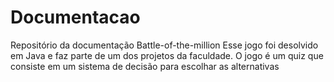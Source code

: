 # Documentacao
Repositório da documentação Battle-of-the-million
Esse jogo foi desolvido em Java e faz parte de um dos projetos da faculdade.
O jogo é um quiz  que consiste em um sistema de decisão para escolhar as alternativas
